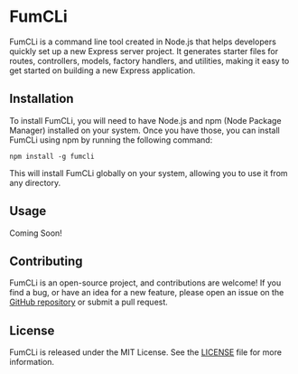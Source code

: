<h1>FumCLi</h1>

<p>FumCLi is a command line tool created in Node.js that helps developers quickly set up a new Express server project. It generates starter files for routes, controllers, models, factory handlers, and utilities, making it easy to get started on building a new Express application.</p>

<h2>Installation</h2>
<p>To install FumCLi, you will need to have Node.js and npm (Node Package Manager) installed on your system. Once you have those, you can install FumCLi using npm by running the following command:</p>

<pre>
<code>npm install -g fumcli</code>
</pre>
<p>This will install FumCLi globally on your system, allowing you to use it from any directory.</p>

<h2>Usage</h2>
<p>Coming Soon!</p>

<h2>Contributing</h2>
<p>FumCLi is an open-source project, and contributions are welcome! If you find a bug, or have an idea for a new feature, please open an issue on the <a href="https://github.com/Development-Firm/fumcli/">GitHub repository</a> or submit a pull request.</p>

<h2>License</h2>
<p>FumCLi is released under the MIT License. See the <a href="https://github.com/Development-Firm/fumcli/LICENSE.md">LICENSE</a> file for more information.</p>
